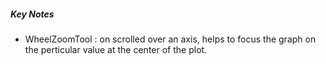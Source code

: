 ##### Key Notes 

* WheelZoomTool : on scrolled over an axis, helps to focus the graph on the perticular value at the center of the plot.
